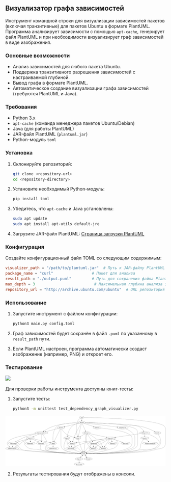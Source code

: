 ## Визуализатор графа зависимостей

Инструмент командной строки для визуализации зависимостей пакетов (включая транзитивные) для пакетов Ubuntu в формате PlantUML. Программа анализирует зависимости с помощью `apt-cache`, генерирует файл PlantUML и при необходимости визуализирует граф зависимостей в виде изображения.

### Основные возможности

- Анализ зависимостей для любого пакета Ubuntu.
- Поддержка транзитивного разрешения зависимостей с настраиваемой глубиной.
- Вывод графа в формате PlantUML.
- Автоматическое создание визуализации графа зависимостей (требуются PlantUML и Java).

### Требования

- Python 3.x
- `apt-cache` (команда менеджера пакетов Ubuntu/Debian)
- Java (для работы PlantUML)
- JAR-файл PlantUML (`plantuml.jar`)
- Python-модуль `toml`

### Установка

1. Склонируйте репозиторий:
   ```bash
   git clone <repository-url>
   cd <repository-directory>
   ```

2. Установите необходимый Python-модуль:
   ```bash
   pip install toml
   ```

3. Убедитесь, что `apt-cache` и Java установлены:
   ```bash
   sudo apt update
   sudo apt install apt-utils default-jre
   ```

4. Загрузите JAR-файл PlantUML:
   [Страница загрузки PlantUML](https://plantuml.com/download)

### Конфигурация

Создайте конфигурационный файл TOML со следующим содержимым:

```toml
visualizer_path = "/path/to/plantuml.jar"  # Путь к JAR-файлу PlantUML
package_name = "curl"                 # Пакет для анализа
result_path = "./output.puml"         # Путь для сохранения файла PlantUML
max_depth = 3                          # Максимальная глубина анализа зависимостей
repository_url = "http://archive.ubuntu.com/ubuntu"  # URL репозитория
```

### Использование

1. Запустите инструмент с файлом конфигурации:
   ```bash
   python3 main.py config.toml
   ```

2. Граф зависимостей будет сохранён в файл `.puml` по указанному в `result_path` пути.

3. Если PlantUML настроен, программа автоматически создаст изображение (например, PNG) и откроет его.

### Тестирование

![](src/test.png)

Для проверки работы инструмента доступны юнит-тесты:

1. Запустите тесты:
   ```bash
   python3 -m unittest test_dependency_graph_visualizer.py
   ```
![](src/result.png)

2. Результаты тестирования будут отображены в консоли.

